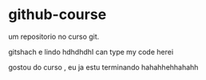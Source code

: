 # github-course
um repositorio no curso git.

gitshach e lindo
hdhdhdhI can type my code herei

gostou do curso , eu ja estu terminando 
hahahhehhahahh
